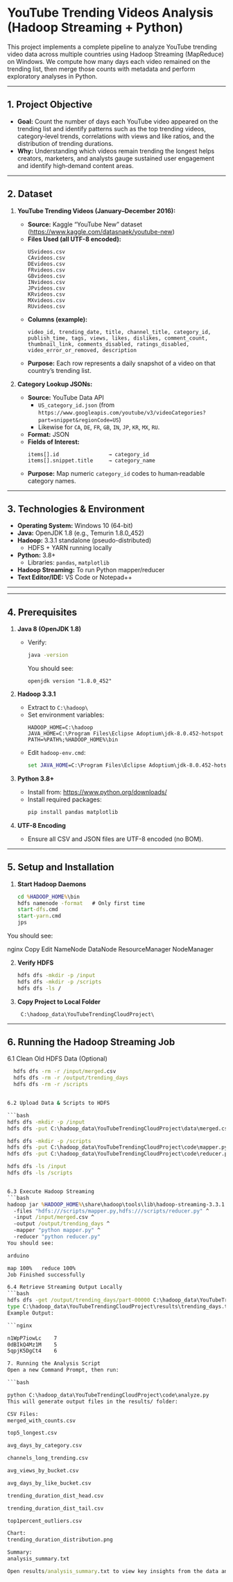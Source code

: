 # YouTube Trending Videos Analysis (Hadoop Streaming + Python)

This project implements a complete pipeline to analyze YouTube trending video data across multiple countries using Hadoop Streaming (MapReduce) on Windows. We compute how many days each video remained on the trending list, then merge those counts with metadata and perform exploratory analyses in Python.

---

## 1. Project Objective

- **Goal:** Count the number of days each YouTube video appeared on the trending list and identify patterns such as the top trending videos, category‐level trends, correlations with views and like ratios, and the distribution of trending durations.
- **Why:** Understanding which videos remain trending the longest helps creators, marketers, and analysts gauge sustained user engagement and identify high‐demand content areas.

---

## 2. Dataset

1. **YouTube Trending Videos (January–December 2016):**
   - **Source:** Kaggle “YouTube New” dataset  
     (https://www.kaggle.com/datasnaek/youtube-new)  
   - **Files Used (all UTF-8 encoded):**
     ```
     USvideos.csv  
     CAvideos.csv  
     DEvideos.csv  
     FRvideos.csv  
     GBvideos.csv  
     INvideos.csv  
     JPvideos.csv  
     KRvideos.csv  
     MXvideos.csv  
     RUvideos.csv  
     ```
   - **Columns (example):**  
     ```
     video_id, trending_date, title, channel_title, category_id, 
     publish_time, tags, views, likes, dislikes, comment_count, 
     thumbnail_link, comments_disabled, ratings_disabled, 
     video_error_or_removed, description
     ```
   - **Purpose:** Each row represents a daily snapshot of a video on that country’s trending list.

2. **Category Lookup JSONs:**
   - **Source:** YouTube Data API  
     - `US_category_id.json` (from `https://www.googleapis.com/youtube/v3/videoCategories?part=snippet&regionCode=US`)  
     - Likewise for `CA`, `DE`, `FR`, `GB`, `IN`, `JP`, `KR`, `MX`, `RU`.  
   - **Format:** JSON  
   - **Fields of Interest:**  
     ```
     items[].id                → category_id  
     items[].snippet.title     → category_name
     ```
   - **Purpose:** Map numeric `category_id` codes to human‐readable category names.

---

## 3. Technologies & Environment

- **Operating System:** Windows 10 (64-bit)  
- **Java:** OpenJDK 1.8 (e.g., Temurin 1.8.0_452)  
- **Hadoop:** 3.3.1 standalone (pseudo-distributed)  
  - HDFS + YARN running locally  
- **Python:** 3.8+  
  - Libraries: `pandas`, `matplotlib`  
- **Hadoop Streaming:** To run Python mapper/reducer  
- **Text Editor/IDE:** VS Code or Notepad++

---

---

## 4. Prerequisites

1. **Java 8 (OpenJDK 1.8)**  
   - Verify:
     ```bat
     java -version
     ```
     You should see:
     ```
     openjdk version "1.8.0_452"
     ```

2. **Hadoop 3.3.1**  
   - Extract to `C:\hadoop\`  
   - Set environment variables:
     ```
     HADOOP_HOME=C:\hadoop
     JAVA_HOME=C:\Program Files\Eclipse Adoptium\jdk-8.0.452-hotspot
     PATH=%PATH%;%HADOOP_HOME%\bin
     ```
   - Edit `hadoop-env.cmd`:
     ```bat
     set JAVA_HOME=C:\Program Files\Eclipse Adoptium\jdk-8.0.452-hotspot
     ```

3. **Python 3.8+**  
   - Install from: https://www.python.org/downloads/  
   - Install required packages:
     ```bat
     pip install pandas matplotlib
     ```

4. **UTF-8 Encoding**  
   - Ensure all CSV and JSON files are UTF-8 encoded (no BOM).

---

## 5. Setup and Installation

1. **Start Hadoop Daemons**  
   ```bat
   cd %HADOOP_HOME%\bin
   hdfs namenode -format   # Only first time
   start-dfs.cmd
   start-yarn.cmd
   jps

You should see:

  nginx
  Copy
  Edit
  NameNode
  DataNode
  ResourceManager
  NodeManager

2. **Verify HDFS**
   ```bat
   hdfs dfs -mkdir -p /input
   hdfs dfs -mkdir -p /scripts
   hdfs dfs -ls /

3. **Copy Project to Local Folder**
   
        C:\hadoop_data\YouTubeTrendingCloudProject\

---

## 6. Running the Hadoop Streaming Job

6.1 Clean Old HDFS Data (Optional)
```bat
  hdfs dfs -rm -r /input/merged.csv
  hdfs dfs -rm -r /output/trending_days
  hdfs dfs -rm -r /scripts


6.2 Upload Data & Scripts to HDFS

```bash
hdfs dfs -mkdir -p /input
hdfs dfs -put C:\hadoop_data\YouTubeTrendingCloudProject\data\merged.csv /input/

hdfs dfs -mkdir -p /scripts
hdfs dfs -put C:\hadoop_data\YouTubeTrendingCloudProject\code\mapper.py /scripts/
hdfs dfs -put C:\hadoop_data\YouTubeTrendingCloudProject\code\reducer.py /scripts/

hdfs dfs -ls /input
hdfs dfs -ls /scripts


6.3 Execute Hadoop Streaming
```bash
hadoop jar %HADOOP_HOME%\share\hadoop\tools\lib\hadoop-streaming-3.3.1.jar ^
  -files "hdfs:///scripts/mapper.py,hdfs:///scripts/reducer.py" ^
  -input /input/merged.csv ^
  -output /output/trending_days ^
  -mapper "python mapper.py" ^
  -reducer "python reducer.py"
You should see:

arduino

map 100%   reduce 100%
Job Finished successfully

6.4 Retrieve Streaming Output Locally
```bash
hdfs dfs -get /output/trending_days/part-00000 C:\hadoop_data\YouTubeTrendingCloudProject\results\trending_days.txt
type C:\hadoop_data\YouTubeTrendingCloudProject\results\trending_days.txt | more
Example Output:

```nginx

n1WpP7iowLc    7
0dBIkQ4Mz1M    5
5qpjK5DgCt4    6

7. Running the Analysis Script
Open a new Command Prompt, then run:

```bash

python C:\hadoop_data\YouTubeTrendingCloudProject\code\analyze.py
This will generate output files in the results/ folder:

CSV Files:
merged_with_counts.csv

top5_longest.csv

avg_days_by_category.csv

channels_long_trending.csv

avg_views_by_bucket.csv

avg_days_by_like_bucket.csv

trending_duration_dist_head.csv

trending_duration_dist_tail.csv

top1percent_outliers.csv

Chart:
trending_duration_distribution.png

Summary:
analysis_summary.txt

Open results/analysis_summary.txt to view key insights from the data analysis.
